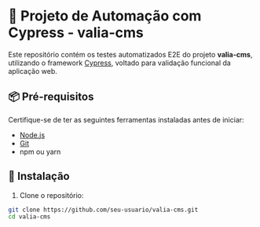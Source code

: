# 🧪 Projeto de Automação com Cypress - valia-cms

Este repositório contém os testes automatizados E2E do projeto **valia-cms**, utilizando o framework [Cypress](https://www.cypress.io/), voltado para validação funcional da aplicação web.

## 📦 Pré-requisitos

Certifique-se de ter as seguintes ferramentas instaladas antes de iniciar:

- [Node.js](https://nodejs.org/)
- [Git](https://git-scm.com/)
- npm ou yarn

## 🚀 Instalação

1. Clone o repositório:

```bash
git clone https://github.com/seu-usuario/valia-cms.git
cd valia-cms

